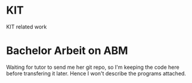 # KIT
KIT related work

# Bachelor Arbeit on ABM
Waiting for tutor to send me her git repo, so I'm keeping the code here before transfering it later.
Hence I won't describe the programs attached.
